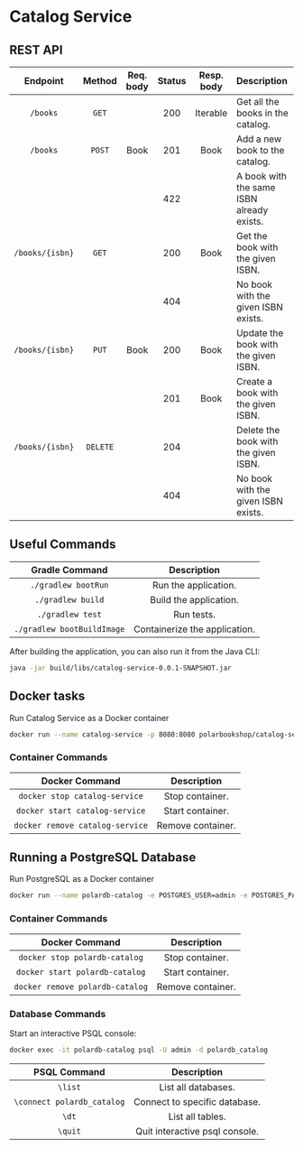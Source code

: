 # Catalog Service

## REST API

| Endpoint	      | Method   | Req. body  | Status | Resp. body     | Description    		   	     |
|:---------------:|:--------:|:----------:|:------:|:--------------:|:-------------------------------|
| `/books`        | `GET`    |            | 200    | Iterable<Book> | Get all the books in the catalog. |
| `/books`        | `POST`   | Book       | 201    | Book           | Add a new book to the catalog. |
|                 |          |            | 422    |                | A book with the same ISBN already exists. |
| `/books/{isbn}` | `GET`    |            | 200    | Book           | Get the book with the given ISBN. |
|                 |          |            | 404    |                | No book with the given ISBN exists. |
| `/books/{isbn}` | `PUT`    | Book       | 200    | Book           | Update the book with the given ISBN. |
|                 |          |            | 201    | Book           | Create a book with the given ISBN. |
| `/books/{isbn}` | `DELETE` |            | 204    |                | Delete the book with the given ISBN. |
|                 |          |            | 404    |                | No book with the given ISBN exists. |

## Useful Commands

| Gradle Command	         | Description                   |
|:--------------------------:|:-----------------------------:|
| `./gradlew bootRun`        | Run the application.          |
| `./gradlew build`          | Build the application.        |
| `./gradlew test`           | Run tests.                    |
| `./gradlew bootBuildImage` | Containerize the application. |

After building the application, you can also run it from the Java CLI:

```bash
java -jar build/libs/catalog-service-0.0.1-SNAPSHOT.jar
```

## Docker tasks

Run Catalog Service as a Docker container

```bash
docker run --name catalog-service -p 8080:8080 polarbookshop/catalog-service:0.0.1-SNAPSHOT
```

### Container Commands

| Docker Command	              | Description       |
|:-------------------------------:|:-----------------:|
| `docker stop catalog-service`   | Stop container.   |
| `docker start catalog-service`  | Start container.  |
| `docker remove catalog-service` | Remove container. |

## Running a PostgreSQL Database

Run PostgreSQL as a Docker container

```bash
docker run --name polardb-catalog -e POSTGRES_USER=admin -e POSTGRES_PASSWORD=admin -e POSTGRES_DB=polardb_catalog -p 5432:5432 -d postgres:13
```

### Container Commands

| Docker Command	              | Description       |
|:-------------------------------:|:-----------------:|
| `docker stop polardb-catalog`   | Stop container.   |
| `docker start polardb-catalog`  | Start container.  |
| `docker remove polardb-catalog` | Remove container. |

### Database Commands

Start an interactive PSQL console:

```bash
docker exec -it polardb-catalog psql -U admin -d polardb_catalog
```

| PSQL Command	             | Description                    |
|:--------------------------:|:------------------------------:|
| `\list`                    | List all databases.            |
| `\connect polardb_catalog` | Connect to specific database.  |
| `\dt`                      | List all tables.               |
| `\quit`                    | Quit interactive psql console. |
